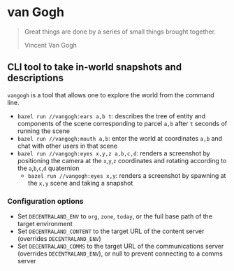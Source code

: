# van Gogh

> Great things are done by a series of small things brought together.
>
> Vincent Van Gogh

## CLI tool to take in-world snapshots and descriptions

`vangogh` is a tool that allows one to explore the world from the command line.

* `bazel run //vangogh:ears a,b t`: describes the tree of entity and components of the scene corresponding to parcel `a,b` after `t` seconds of running the scene
* `bazel run //vangogh:mouth a,b`: enter the world at coordinates `a,b` and chat with other users in that scene
* `bazel run //vangogh:eyes x,y,z a,b,c,d`: renders a screenshot by positioning the camera at the `x`,`y`,`z` coordinates and rotating according to the `a`,`b`,`c`,`d` quaternion
    * `bazel run //vangogh:eyes x,y`: renders a screenshot by spawning at the `x,y` scene and taking a snapshot

### Configuration options

- Set `DECENTRALAND_ENV` to `org`, `zone`, `today`, or the full base path of the target environment
- Set `DECENTRALAND_CONTENT` to the target URL of the content server (overrides `DECENTRALAND_ENV`)
- Set `DECENTRALAND_COMMS` to the target URL of the communications server (overrides `DECENTRALAND_ENV`), or null to prevent connecting to a comms server
